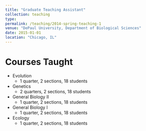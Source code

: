 ```yaml
---
title: "Graduate Teaching Assistant"
collection: teaching
type:
permalink: /teaching/2014-spring-teaching-1
venue: "DePaul University, Department of Biological Sciences"
date: 2015-01-01
location: "Chicago, IL"
---
```


Courses Taught
======
* Evolution
  * 1 quarter, 2 sections, 18 students
* Genetics
  * 2 quarters, 2 sections, 18 students
* General Biology II
  * 1 quarter, 2 sections, 18 students
* General Biology I
  * 1 quarter, 2 sections, 18 students
* Ecology
  * 1 quarter, 2 sections, 18 students
